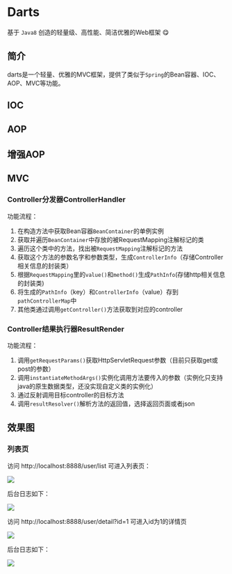 # Darts

基于 <code>Java8</code> 创造的轻量级、高性能、简洁优雅的Web框架 😋

## 简介
darts是一个轻量、优雅的MVC框架，提供了类似于<code>Spring</code>的Bean容器、IOC、AOP、MVC等功能。

## IOC

## AOP

## 增强AOP

## MVC

### Controller分发器ControllerHandler
功能流程：
1. 在构造方法中获取Bean容器`BeanContainer`的单例实例
2. 获取并遍历`BeanContainer`中存放的被RequestMapping注解标记的类
3. 遍历这个类中的方法，找出被`RequestMapping`注解标记的方法
4. 获取这个方法的参数名字和参数类型，生成`ControllerInfo`（存储Controller相关信息的封装类）
5. 根据`RequestMapping`里的`value()`和`method()`生成`PathInfo`(存储http相关信息的封装类)
6. 将生成的`PathInfo`（key）和`ControllerInfo`（value）存到`pathControllerMap`中
7. 其他类通过调用`getController()`方法获取到对应的controller

### Controller结果执行器ResultRender
功能流程：
1. 调用`getRequestParams()`获取HttpServletRequest参数（目前只获取get或post的参数）
2. 调用`instantiateMethodArgs()`实例化调用方法要传入的参数（实例化只支持java的原生数据类型，还没实现自定义类的实例化）
3. 通过反射调用目标controller的目标方法
4. 调用`resultResolver()`解析方法的返回值，选择返回页面或者json

## 效果图
### 列表页
访问 http://localhost:8888/user/list 可进入列表页：

![](https://ws1.sinaimg.cn/large/73d640f7ly1fu3x6wtjd4j20jc0gmmxy.jpg)

后台日志如下：

![](https://ws1.sinaimg.cn/large/73d640f7ly1fu3xhuatpej21ni04kwgj.jpg)


访问 http://localhost:8888/user/detail?id=1 可进入id为1的详情页

![](https://ws1.sinaimg.cn/large/73d640f7ly1fu3xae05w6j20mu09kaad.jpg)

后台日志如下：

![](https://ws1.sinaimg.cn/large/73d640f7ly1fu3xir1vqyj21ls04gdhs.jpg)